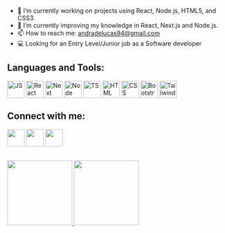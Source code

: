 - 🔭 I’m currently working on projects using React, Node.js, HTML5, and CSS3.
- 🌱 I’m currently improving my knowledge in React, Next.js and Node.js.
- 📫 How to reach me: andradelucas94@gmail.com
- 💻 Looking for an Entry Level/Junior job as a Software developer

## Languages and Tools:
<div>
  <img align="center" alt="JS" height="40" width="40" src="https://www.svgrepo.com/show/353925/javascript.svg">
  <img align="center" alt="React" height="40" width="40" src="https://www.svgrepo.com/show/354259/react.svg">
  <img align="center" alt="Next" height="40" width="40" src="https://images.ctfassets.net/ny1gz60bo252/7oTLWmxcoiMv8Yz7SiOSih/3b4ecbed46034a2dad9763e885ee199d/next-js.png?w=1024&h=1024&q=50&fm=png">
  <img align="center" alt="Node" height="40" width="40" src="https://www.svgrepo.com/show/373929/node.svg">
  <img align="center" alt="TS" height="40" width="40" src="https://www.svgrepo.com/show/303600/typescript-logo.svg">
  <img align="center" alt="HTML" height="40" width="40" src="https://www.svgrepo.com/show/183637/html5.svg">
  <img align="center" alt="CSS" height="40" width="40" src="https://www.svgrepo.com/show/349330/css3.svg">
  <img align="center" alt="Bootstrap" height="40" width="40" src="https://www.svgrepo.com/show/353498/bootstrap.svg">
 <img align="center" alt="Tailwind" height="40" width="40" src="https://www.svgrepo.com/show/374118/tailwind.svg">
  
  
</div>
  
## Connect with me:
  
  <a href = "mailto:andradelucas94@gmail.com"><img src="https://www.svgrepo.com/show/243092/gmail.svg" width="40px" target="_blank"></a>
  <a href="https://www.linkedin.com/in/lucas-silva-de-andrade/" target="_blank"><img src="https://www.svgrepo.com/show/271162/linkedin.svg" width="40px" target="_blank"></a> 
  <a href="https://lucas-andrade.com/" target="_blank"><img src="https://www.svgrepo.com/show/46221/globe.svg" width="40px" target="_blank"></a> 
  
##

 <div>
  <a href="https://github.com/lucas-andrade94">
  <img height="150em" src="https://github-readme-stats.vercel.app/api?username=lucas-andrade94&show_icons=true&theme=dark&include_all_commits=true&count_private=true"/>
  <img height="150em" src="https://github-readme-stats.vercel.app/api/top-langs/?username=lucas-andrade94&layout=compact&langs_count=7&theme=dark"/>
</div>
  <div style="display: inline_block"><br>
 </div>
